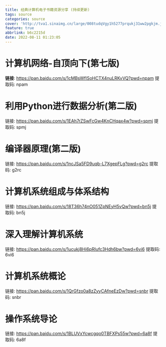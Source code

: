 ```yaml
---
title: 经典计算机电子书籍资源分享 (持续更新)
tags: source
categories: source
cover: 'http://tva1.sinaimg.cn/large/008tudqVgy1h5277prqukj31ww2pgkjm.jpg'
feature: true
abbrlink: b6c2215d
date: 2022-08-11 01:23:05
---
```

# 计算机网络-自顶向下(第七版)

**链接**: https://pan.baidu.com/s/1cMBsWflSoHCTX4nuLRKvVQ?pwd=npam 提取码: npam

# 利用Python进行数据分析(第二版)

链接: https://pan.baidu.com/s/1EAh7rZSwFcGw4KnCHqax4w?pwd=spmj 提取码: spmj

# 编译器原理(第二版)

链接: https://pan.baidu.com/s/1ncJSa5FD9uqb-L7XgepFLg?pwd=g2rc 提取码: g2rc

# 计算机系统组成与体系结构

链接: https://pan.baidu.com/s/18T36h74nO051ZpNEyH5vQw?pwd=bn5j 提取码: bn5j

# 深入理解计算机系统

链接: https://pan.baidu.com/s/1ucukj8Hi6pRIufc3Hdh6bw?pwd=6vi6 提取码: 6vi6

# 计算机系统概论

链接: https://pan.baidu.com/s/1QrGfzo0a8zZyyCAfneEzDw?pwd=snbr 提取码: snbr

# 操作系统导论

链接: https://pan.baidu.com/s/1BLUVxYcwcgqo0TBFXPs55w?pwd=6a8f 提取码: 6a8f
